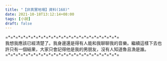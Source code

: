 ```yaml
---
title: "【非真實地場】資料(168)"
date: 2021-10-18T13:12:14+08:00
tags: [小說]
draft: false
---
```


=\*=\*=\*=\*=\*=\*=\*=\*=\*=\*=\*=\*=\*=\*=\*=\*=\*=\*=\*=\*=\*=\*=  
我想我應該已經清楚了。我身邊還是得有人能和我聊聊我的音樂。繼續這樣下去也許只有一個結果，大家只會記得他是我的男朋友，沒有人知道魯且漁是誰。  
=\*=\*=\*=\*=\*=\*=\*=\*=\*=\*=\*=\*=\*=\*=\*=\*=\*=\*=\*=\*=\*=\*=  